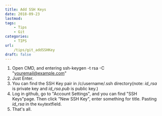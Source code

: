 ```yaml
---
title: Add SSH Keys
date: 2018-09-23
lastmod: 
tags: 
    - Tips
    - Git
categories: 
    - TIPS
url: 
    /tips/git_addSSHKey
draft: false
---
```




1. Open CMD, and entering ssh-keygen -t rsa -C "youremail@example.com"
2. Just Enter.
3. You can find the SSH Key pair in /c/username/.ssh directory(note: *id_rsa* is private key and *id_rsa.pub* is public key.)
4. Log in github, go to "Account Settings", and you can find "SSH Keys"page. Then click "New SSH Key", enter something for title. Pasting *id_rsa* in the `Key`textfield.
5. That's all.